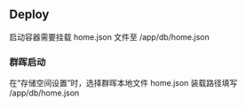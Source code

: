 ## Deploy

启动容器需要挂载 home.json 文件至 /app/db/home.json

### 群晖启动

在“存储空间设置”时，选择群晖本地文件 home.json 装载路径填写 /app/db/home.json
